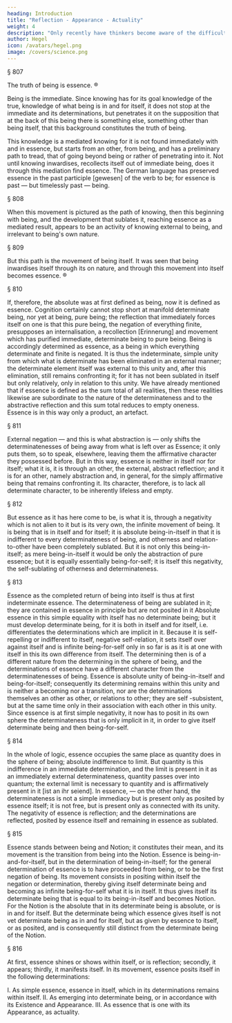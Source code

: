 ```yaml
---
heading: Introduction
title: "Reflection - Appearance - Actuality"
weight: 4
description: "Only recently have thinkers become aware of the difficulty of finding a beginning in philosophy"
author: Hegel
icon: /avatars/hegel.png
image: /covers/science.png
---
```



§ 807

The truth of being is essence. ®

Being is the immediate. Since knowing has for its goal knowledge of the true, knowledge of what being is in and for itself, it does not stop at the immediate and its determinations, but penetrates it on the supposition that at the back of this being there is something else, something other than being itself, that this background constitutes the truth of being.

This knowledge is a mediated knowing for it is not found immediately with and in essence, but starts from an other, from being, and has a preliminary path to tread, that of going beyond being or rather of penetrating into it. Not until knowing inwardises, recollects itself out of immediate being, does it through this mediation find essence. The German language has preserved essence in the past participle [gewesen] of the verb to be; for essence is past — but timelessly past — being.

§ 808

When this movement is pictured as the path of knowing, then this beginning with being, and the development that sublates it, reaching essence as a mediated result, appears to be an activity of knowing external to being, and irrelevant to being's own nature.

§ 809

But this path is the movement of being itself. It was seen that being inwardises itself through its on nature, and through this movement into itself becomes essence. ®

§ 810

If, therefore, the absolute was at first defined as being, now it is defined as essence. Cognition certainly cannot stop short at manifold determinate being, nor yet at being, pure being; the reflection that immediately forces itself on one is that this pure being, the negation of everything finite, presupposes an internalisation, a recollection [Erinnerung] and movement which has purified immediate, determinate being to pure being. Being is accordingly determined as essence, as a being in which everything determinate and finite is negated. It is thus the indeterminate, simple unity from which what is determinate has been eliminated in an external manner; the determinate element itself was external to this unity and, after this elimination, still remains confronting it; for it has not been sublated in itself but only relatively, only in relation to this unity. We have already mentioned that if essence is defined as the sum total of all realities, then these realities likewise are subordinate to the nature of the determinateness and to the abstractive reflection and this sum total reduces to empty oneness. Essence is in this way only a product, an artefact.

§ 811

External negation — and this is what abstraction is — only shifts the determinatenesses of being away from what is left over as Essence; it only puts them, so to speak, elsewhere, leaving them the affirmative character they possessed before. But in this way, essence is neither in itself nor for itself; what it is, it is through an other, the external, abstract reflection; and it is for an other, namely abstraction and, in general, for the simply affirmative being that remains confronting it. Its character, therefore, is to lack all determinate character, to be inherently lifeless and empty.

§ 812

But essence as it has here come to be, is what it is, through a negativity which is not alien to it but is its very own, the infinite movement of being. It is being that is in itself and for itself; it is absolute being-in-itself in that it is indifferent to every determinateness of being, and otherness and relation-to-other have been completely sublated. But it is not only this being-in-itself; as mere being-in-itself it would be only the abstraction of pure essence; but it is equally essentially being-for-self; it is itself this negativity, the self-sublating of otherness and determinateness.

§ 813

Essence as the completed return of being into itself is thus at first indeterminate essence. The determinateness of being are sublated in it; they are contained in essence in principle but are not posited in it Absolute essence in this simple equality with itself has no determinate being; but it must develop determinate being, for it is both in itself and for itself, i.e. differentiates the determinations which are implicit in it. Because it is self-repelling or indifferent to itself, negative self-relation, it sets itself over against itself and is infinite being-for-self only in so far is as it is at one with itself in this its own difference from itself. The determining then is of a different nature from the determining in the sphere of being, and the determinations of essence have a different character from the determinatenesses of being. Essence is absolute unity of being-in-itself and being-for-itself; consequently its determining remains within this unity and is neither a becoming nor a transition, nor are the determinations themselves an other as other, or relations to other; they are self -subsistent, but at the same time only in their association with each other in this unity. Since essence is at first simple negativity, it now has to posit in its own sphere the determinateness that is only implicit in it, in order to give itself determinate being and then being-for-self.

§ 814

In the whole of logic, essence occupies the same place as quantity does in the sphere of being; absolute indifference to limit. But quantity is this indifference in an immediate determination, and the limit is present in it as an immediately external determinateness, quantity passes over into quantum; the external limit is necessary to quantity and is affirmatively present in it [ist an ihr seiend]. In essence, — on the other hand, the determinateness is not a simple immediacy but is present only as posited by essence itself; it is not free, but is present only as connected with its unity. The negativity of essence is reflection; and the determinations are reflected, posited by essence itself and remaining in essence as sublated.

§ 815

Essence stands between being and Notion; it constitutes their mean, and its movement is the transition from being into the Notion. Essence is being-in-and-for-itself, but in the determination of being-in-itself; for the general determination of essence is to have proceeded from being, or to be the first negation of being. Its movement consists in positing within itself the negation or determination, thereby giving itself determinate being and becoming as infinite being-for-self what it is in itself. It thus gives itself its determinate being that is equal to its being-in-itself and becomes Notion. For the Notion is the absolute that in its determinate being is absolute, or is in and for itself. But the determinate being which essence gives itself is not vet determinate being as in and for itself, but as given by essence to itself, or as posited, and is consequently still distinct from the determinate being of the Notion.

§ 816

At first, essence shines or shows within itself, or is reflection; secondly, it appears; thirdly, it manifests itself. In its movement, essence posits itself in the following determinations:

  I. As simple essence, essence in itself, which in its determinations remains within itself.
 II. As emerging into determinate being, or in accordance with its Existence and Appearance.
III. As essence that is one with its Appearance, as actuality.
